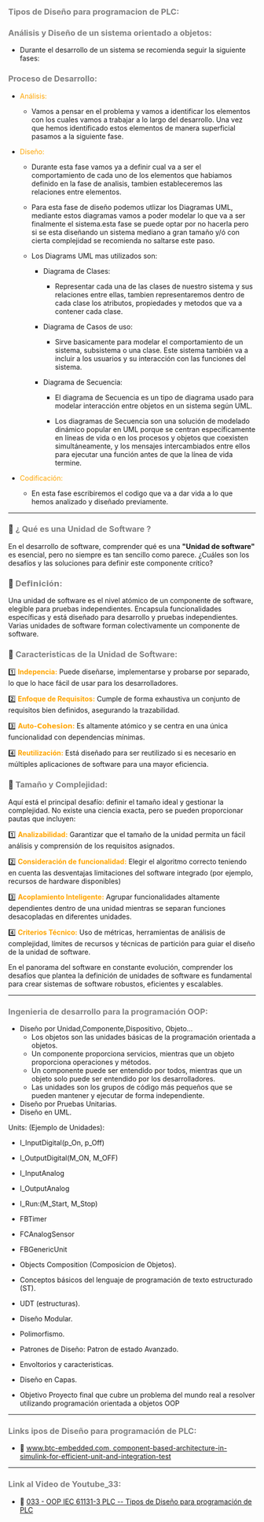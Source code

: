 ### <span style="color:grey">Tipos de Diseño para programacion de PLC:</span>
### <span style="color:grey">Análisis y Diseño de un sistema orientado a objetos:</span>

- Durante el desarrollo de un sistema se recomienda seguir la siguiente fases:

### <span style="color:grey">Proceso de Desarrollo:</span>

- <span style="color:orange">Análisis:</span>
    - Vamos a pensar en el problema y vamos a identificar los elementos con los cuales vamos a trabajar a lo largo del desarrollo. Una vez que hemos identificado estos elementos de manera superficial pasamos a la siguiente fase.

- <span style="color:orange">Diseño:</span>

    - Durante esta fase vamos ya a definir cual va a ser el comportamiento de cada uno de los elementos que habiamos definido en la fase de analisis, tambien estableceremos las relaciones entre elementos.

    - Para esta fase de diseño podemos utlizar los Diagramas UML, mediante estos diagramas vamos a poder modelar lo que va a ser finalmente el sistema.esta fase se puede optar por no hacerla pero si se esta diseñando un sistema mediano a gran tamaño y/ó con cierta complejidad se recomienda no saltarse este paso.

    - Los Diagrams UML mas utilizados son:

        - Diagrama de Clases:

            - Representar cada una de las clases de nuestro sistema y sus relaciones entre ellas, tambien representaremos dentro de cada clase los atributos, propiedades y metodos que va a contener cada clase.

        - Diagrama de Casos de uso:

            - Sirve basicamente para modelar el comportamiento de un sistema, subsistema o una clase. Este sistema también va a incluir a los usuarios y su interacción con las funciones del sistema.

        - Diagrama de Secuencia:

            - El diagrama de Secuencia es un tipo de diagrama usado para modelar interacción entre objetos en un sistema según UML.

            - Los diagramas de Secuencia son una solución de modelado dinámico popular en UML porque se centran específicamente en líneas de vida o en los procesos y objetos que coexisten simultáneamente, y los mensajes intercambiados entre ellos para ejecutar una función antes de que la línea de vida termine.

- <span style="color:orange">Codificación:</span>

    - En esta fase escribiremos el codigo que va a dar vida a lo que hemos analizado y diseñado previamente.

***
### 🚀 <span style="color:grey">¿ Qué es una Unidad de Software ?</span>
 
En el desarrollo de software, comprender qué es una **"Unidad de software"** es esencial, pero no siempre es tan sencillo como parece. ¿Cuáles son los desafíos y las soluciones para definir este componente crítico?
 
### 🧩 <span style="color:grey">D𝗲𝗳𝗶𝗻𝗶c𝗶ó𝗻:</span>

Una unidad de software es el nivel atómico de un componente de software, elegible para pruebas independientes. Encapsula funcionalidades específicas y está diseñado para desarrollo y pruebas independientes. Varias unidades de software forman colectivamente un componente de software.

### 🎯 <span style="color:grey">Caracteristicas de la Unidad de Software:</span>

1️⃣ <span style="color:orange">**Indepencia:**</span> Puede diseñarse, implementarse y probarse por separado, lo que lo hace fácil de usar para los desarrolladores.

2️⃣ <span style="color:orange">**Enfoque de Requisitos:**</span> Cumple de forma exhaustiva un conjunto de requisitos bien definidos, asegurando la trazabilidad.

3️⃣ <span style="color:orange">**Auto-𝗖𝗼𝗵𝗲𝘀𝗶𝗼𝗻:**</span> Es altamente atómico y se centra en una única funcionalidad con dependencias mínimas.

4️⃣ <span style="color:orange">**Reutilización:**</span> Está diseñado para ser reutilizado si es necesario en múltiples aplicaciones de software para una mayor eficiencia.
 
### 📐 <span style="color:grey">Tamaño y Complejidad:</span>

Aquí está el principal desafío: definir el tamaño ideal y gestionar la complejidad. No existe una ciencia exacta, pero se pueden proporcionar pautas que incluyen: 

1️⃣ <span style="color:orange">**Analizabilidad:**</span> Garantizar que el tamaño de la unidad permita un fácil análisis y comprensión de los requisitos asignados.

2️⃣ <span style="color:orange">**Consideración de funcionalidad:**</span> Elegir el algoritmo correcto teniendo en cuenta las desventajas limitaciones del software integrado (por ejemplo, recursos de hardware disponibles)

3️⃣ <span style="color:orange">**Acoplamiento Inteligente:**</span> Agrupar funcionalidades altamente dependientes dentro de una unidad mientras se separan funciones desacopladas en diferentes unidades.

4️⃣ <span style="color:orange">**Criterios Técnico:**</span> Uso de métricas, herramientas de análisis de complejidad, límites de recursos y técnicas de partición para guiar el diseño de la unidad de software.
 
En el panorama del software en constante evolución, comprender los desafíos que plantea la definición de unidades de software es fundamental para crear sistemas de software robustos, eficientes y escalables.

***
### <span style="color:grey">Ingenieria de desarrollo para la programación OOP:</span>
- Diseño por Unidad,Componente,Dispositivo, Objeto...
    - Los objetos son las unidades básicas de la programación orientada a objetos.
    - Un componente proporciona servicios, mientras que un objeto proporciona operaciones y métodos. 
    - Un componente puede ser entendido por todos, mientras que un objeto solo puede ser entendido por los desarrolladores.
    - Las unidades son los grupos de código más pequeños que se pueden mantener y ejecutar de forma independiente.
- Diseño por Pruebas Unitarias.
- Diseño en UML.

Units: (Ejemplo de Unidades):

- I_InputDigital(p_On, p_Off)
- I_OutputDigital(M_ON, M_OFF)
- I_InputAnalog
- I_OutputAnalog
- I_Run:(M_Start, M_Stop)

- FBTimer
- FCAnalogSensor
- FBGenericUnit


- Objects Composition (Composicion de Objetos).

- Conceptos básicos del lenguaje de programación de texto estructurado (ST).
- UDT (estructuras).
- Diseño Modular.
- Polimorfismo.

- Patrones de Diseño: Patron de estado Avanzado.
- Envoltorios y caracteristicas.
- Diseño en Capas.
- Objetivo Proyecto final que cubre un problema del mundo real a resolver utilizando programación orientada a objetos OOP

***
### <span style="color:grey">Links ipos de Diseño para programación de PLC:</span>
- 🔗 [www.btc-embedded.com, component-based-architecture-in-simulink-for-efficient-unit-and-integration-test](https://www.btc-embedded.com/component-based-architecture-in-simulink-for-efficient-unit-and-integration-test/)
***
### <span style="color:grey">Link al Video de Youtube_33:</span>
- 🔗 [033 - OOP IEC 61131-3 PLC -- Tipos de Diseño para programación de PLC]()